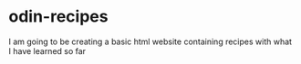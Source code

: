 # odin-recipes

I am going to be creating a basic html website containing recipes with what I have learned so far